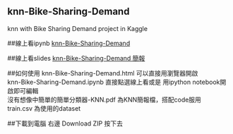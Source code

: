 ## knn-Bike-Sharing-Demand
knn with Bike Sharing Demand project in Kaggle

##線上看ipynb
[knn-Bike-Sharing-Demand](https://github.com/wy36101299/knn-Bike-Sharing-Demand/blob/master/knn-Bike-Sharing-Demand.ipynb)

##線上看slides
[knn-Bike-Sharing-Demand 簡報](http://www.slideshare.net/ssuserf88631/knn-51511604)  

##如何使用
knn-Bike-Sharing-Demand.html 可以直接用瀏覽器開啟  
knn-Bike-Sharing-Demand.ipynb 直接點選線上看或是 用ipython notebook開啟即可編輯  
沒有想像中簡單的簡單分類器-KNN.pdf 為KNN簡報檔，搭配code服用  
train.csv 為使用的dataset

##下載到電腦
右邊 Download ZIP 按下去

